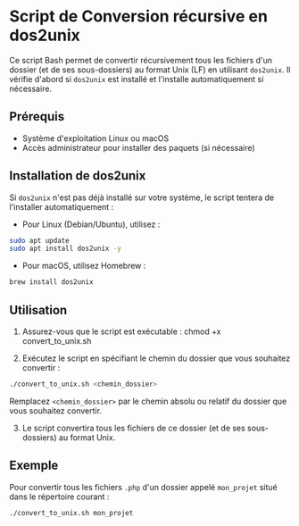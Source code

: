 # Script de Conversion récursive en dos2unix

Ce script Bash permet de convertir récursivement tous les fichiers d'un dossier (et de ses sous-dossiers) au format Unix (LF) en utilisant `dos2unix`. Il vérifie d'abord si `dos2unix` est installé et l'installe automatiquement si nécessaire.

## Prérequis

- Système d'exploitation Linux ou macOS
- Accès administrateur pour installer des paquets (si nécessaire)

## Installation de dos2unix

Si `dos2unix` n'est pas déjà installé sur votre système, le script tentera de l'installer automatiquement :

- Pour Linux (Debian/Ubuntu), utilisez :
```bash
sudo apt update
sudo apt install dos2unix -y
```
- Pour macOS, utilisez Homebrew :
```bash
brew install dos2unix
```
## Utilisation

1. Assurez-vous que le script est exécutable :
chmod +x convert_to_unix.sh

2. Exécutez le script en spécifiant le chemin du dossier que vous souhaitez convertir :
```bash
./convert_to_unix.sh <chemin_dossier>
```
Remplacez `<chemin_dossier>` par le chemin absolu ou relatif du dossier que vous souhaitez convertir.

3. Le script convertira tous les fichiers de ce dossier (et de ses sous-dossiers) au format Unix.

## Exemple

Pour convertir tous les fichiers `.php` d'un dossier appelé `mon_projet` situé dans le répertoire courant :

```bash
./convert_to_unix.sh mon_projet